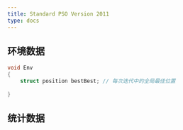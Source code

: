 ```yaml
---
title: Standard PSO Version 2011
type: docs
---
```


## 环境数据

```c
void Env
{
	struct position bestBest; // 每次迭代中的全局最佳位置
    
}
```

## 统计数据